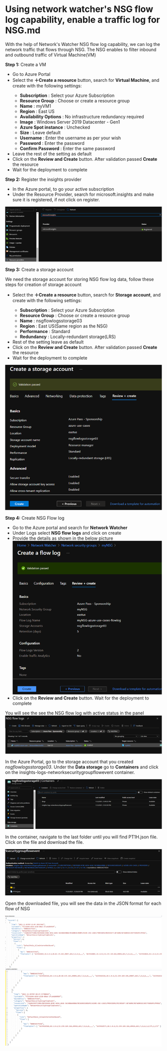 # Using network watcher's NSG flow log capability, enable a traffic log for NSG.md

With the help of Network's Watcher NSG flow log capability, we can log the network traffic that flows through NSG. The NSG enables to filter inbound and outbound traffic of Virtual Machine(VM)


<b>Step 1:</b> Create a VM

<ul>
  <li>Go to Azure Portal</li>
  <li>Select the <b>＋Create a resource</b> button, search for <b>Virtual Machine</b>, and create with the following settings:</li>
  <ul>
    <li><b>Subscription</b> : Select your Azure Subscription</li>
    <li><b>Resource Group</b> : Choose or create a resource group</li>
    <li><b>Name</b> : myVM1</li>
    <li><b>Region</b> : East US</li>
    <li><b>Availability Options</b> : No infrastructure redundancy required</li>
    <li><b>Image</b> : Windows Server 2019 Datacenter - Gen1</li>
    <li><b>Azure Spot instance</b> : Unchecked</li>
    <li><b>Size</b> : Leave default</li>
    <li><b>Username</b> : Enter the username as per your wish</li>
    <li><b>Password</b> : Enter the password</li>
    <li><b>Confirm Password</b> : Enter the same password</li>
  </ul>
  <li>Leave the rest of the setting as default</li>
 
  <li>Click on the <b>Review and Create</b> button. After validation passed <b>Create</b> the resource </li>
  <li>Wait for the deployment to complete</li>
 </ul>
 
 
 <b>Step 2:</b> Register the insights provider
 
 <ul>
  <li>In the Azure portal, to go your active subscription</li>
  <li>Under the Resource Provider, search for microsoft.insights and make sure it is registered, if not click on register.</li>
 </ul>


<img src="Images/microsoft insight.png">


<b>Step 3:</b> Create a storage account

We need the storage account for storing NSG flow log data, follow these steps for creation of storage account

<ul>
  <li>Select the <b>＋Create a resource</b> button, search for <b>Storage account</b>, and create with the following settings:</li>
  <ul>
    <li><b>Subscription</b> : Select your Azure Subscription</li>
    <li><b>Resource Group</b> : Choose or create a resource group</li>
    <li><b>Name</b> : nsgflowlogsstorage03</li>
    <li><b>Region</b> : East US(Same region as the NSG)</li>
    <li><b>Performance</b> : Standard</li>
    <li><b>Redundancy</b> : Locally-redundant storage(LRS)</li>
  </ul>
  <li>Rest of the setting leave as default</li>
  <li>Click on the <b>Review and Create</b> button. After validation passed <b>Create</b> the resource </li>
  <li>Wait for the deployment to complete</li>
 </ul>

<img src="Images/storage account.png">

 <b>Step 4:</b> Create NSG Flow log
 
 <ul>
  <li>Go to the Azure portal and search for <b>Network Watcher</b></li>
  <li>Under Logs select <b>NSG flow logs</b> and click on create</li>
  <li>Provide the details as shown in the below picture</li>

  <img src="Images/flow log.png">
  
  <li>Click on the <b>Review and Create</b> button. Wait for the deployment to complete</li>
 </ul>
 
You will see the see the NSG flow log with active status in the panel
<img src="Images/flow log 1.png">

In the Azure Portal, go to the storage account that you created <i>nsgflowlogsstorage03</i>. Under the <b>Data storage</b> go to <b>Containers</b> and click on the insights-logs-networksecuritygroupflowevent container.

<img src="Images/container.png">

In the container, navigate to the last folder until you will find PT1H.json file. Click on the file and download the file.

<img src="Images/file.png">

Open the downloaded file, you will see the data in the JSON format for each flow of NSG

<img src="Images/ex1.png">

<img src="Images/ex2.png">

